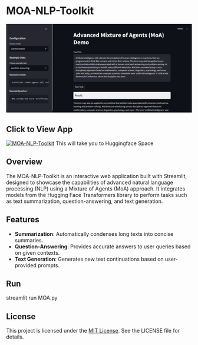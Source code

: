 # MOA-NLP-Toolkit

![Project Image](./MOAdemo.png)

## Click to View App

[![MOA-NLP-Toolkit](https://img.shields.io/badge/View_App-Hugging_Face-1f77b4)](https://huggingface.co/spaces/CHEONMA010/MOA-NLP)
This will take you to Huggingface Space

## Overview

The MOA-NLP-Toolkit is an interactive web application built with Streamlit, designed to showcase the capabilities of advanced natural language processing (NLP) using a Mixture of Agents (MoA) approach. It integrates models from the Hugging Face Transformers library to perform tasks such as text summarization, question-answering, and text generation.

## Features

- **Summarization**: Automatically condenses long texts into concise summaries.
- **Question-Answering**: Provides accurate answers to user queries based on given contexts.
- **Text Generation**: Generates new text continuations based on user-provided prompts.

## Run

streamlit run MOA.py

## License

This project is licensed under the [MIT License](./LICENSE). See the LICENSE file for details.

